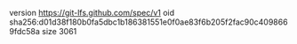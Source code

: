 version https://git-lfs.github.com/spec/v1
oid sha256:d01d38f180b0fa5dbc1b186381551e0f0ae83f6b205f2fac90c4098669fdc58a
size 3061
